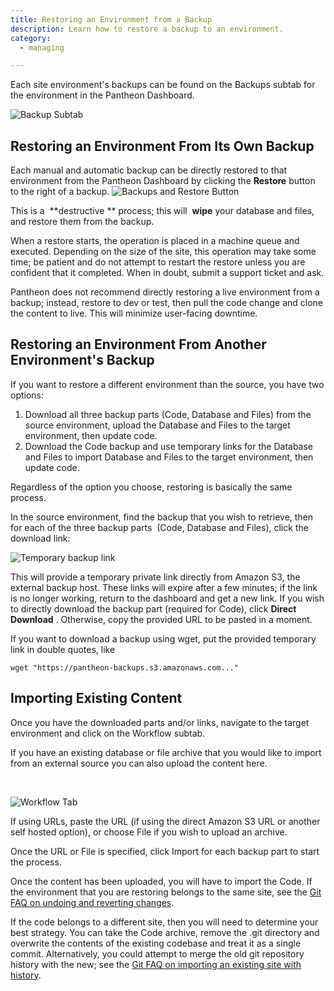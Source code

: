 ```yaml
---
title: Restoring an Environment from a Backup
description: Learn how to restore a backup to an environment.
category:
  - managing

---
```


Each site environment's backups can be found on the Backups subtab for the environment in the Pantheon Dashboard.  


 ![Backup Subtab](https://pantheon-systems.desk.com/customer/portal/attachments/169631)

## Restoring an Environment From Its Own Backup

Each manual and automatic backup can be directly restored to that environment from the Pantheon Dashboard by clicking the **Restore** button to the right of a backup. ![Backups and Restore Button](https://pantheon-systems.desk.com/customer/portal/attachments/169624)

This is a  **destructive ** process; this will  **wipe** your database and files, and restore them from the backup.

When a restore starts, the operation is placed in a machine queue and executed. Depending on the size of the site, this operation may take some time; be patient and do not attempt to restart the restore unless you are confident that it completed. When in doubt, submit a support ticket and ask.

Pantheon does not recommend directly restoring a live environment from a backup; instead, restore to dev or test, then pull the code change and clone the content to live. This will minimize user-facing downtime.

## Restoring an Environment From Another Environment's Backup

If you want to restore a different environment than the source, you have two options:

1. Download all three backup parts (Code, Database and Files) from the source environment, upload the Database and Files to the target environment, then update code.
2. Download the Code backup and use temporary links for the Database and Files to import Database and Files to the target environment, then update code.

Regardless of the option you choose, restoring is basically the same process.

In the source environment, find the backup that you wish to retrieve, then for each of the three backup parts  (Code, Database and Files), click the download link:

![Temporary backup link](https://pantheon-systems.desk.com/customer/portal/attachments/169628)  


This will provide a temporary private link directly from Amazon S3, the external backup host. These links will expire after a few minutes; if the link is no longer working, return to the dashboard and get a new link. If you wish to directly download the backup part (required for Code), click **Direct Download** . Otherwise, copy the provided URL to be pasted in a moment.  


If you want to download a backup using wget, put the provided temporary link in double quotes, like

    wget "https://pantheon-backups.s3.amazonaws.com..."

## Importing Existing Content

Once you have the downloaded parts and/or links, navigate to the target environment and click on the Workflow subtab.  
If you have an existing database or file archive that you would like to import from an external source you can also upload the content here.

 

![Workflow Tab](https://pantheon-systems.desk.com/customer/portal/attachments/169632)  


If using URLs, paste the URL (if using the direct Amazon S3 URL or another self hosted option), or choose File if you wish to upload an archive.  


Once the URL or File is specified, click Import for each backup part to start the process.  


Once the content has been uploaded, you will have to import the Code. If the environment that you are restoring belongs to the same site, see the [Git FAQ on undoing and reverting changes](/docs/articles/local/git-faq/#how-to-revert-or-undo-changes).  


If the code belongs to a different site, then you will need to determine your best strategy. You can take the Code archive, remove the .git directory and overwrite the contents of the existing codebase and treat it as a single commit. Alternatively, you could attempt to merge the old git repository history with the new; see the [Git FAQ on importing an existing site with history](/docs/articles/local/git-faq/#importing-existing-git-history).
